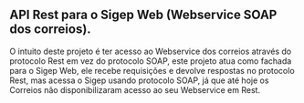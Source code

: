 ## API Rest para o Sigep Web (Webservice SOAP dos correios).
O intuito deste projeto é ter acesso ao Webservice dos correios através do protocolo Rest em vez do protocolo SOAP,
este projeto atua como fachada para o Sigep Web, ele recebe requisições e devolve respostas no protocolo Rest, mas acessa o Sigep usando protocolo
SOAP, já que até hoje os Correios não disponibilizaram acesso ao seu Webservice em Rest.
